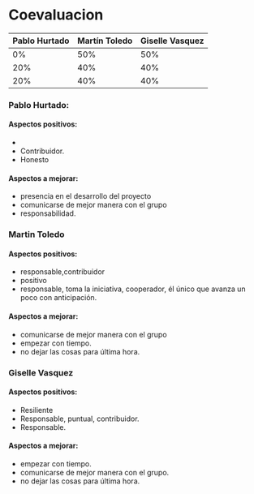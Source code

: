 # Coevaluacion

|Pablo Hurtado | Martín Toledo | Giselle Vasquez|
|--|--|--|
|0%|50%|50%|
|20%|40%|40%|
|20%|40%|40%|

### Pablo Hurtado:

#### **Aspectos positivos:**
- 
- Contribuidor.
- Honesto

#### **Aspectos a mejorar:**
- presencia en el desarrollo del proyecto
- comunicarse de mejor manera con el grupo
- responsabilidad.


### Martin Toledo

#### **Aspectos positivos:**
- responsable,contribuidor
- positivo
- responsable, toma la iniciativa, cooperador, él único que avanza un poco con anticipación.

#### **Aspectos a mejorar:**
- comunicarse de mejor manera con el grupo
- empezar con tiempo.
- no dejar las cosas para última hora.


### Giselle Vasquez

#### **Aspectos positivos:**
- Resiliente
- Responsable, puntual, contribuidor.
- Responsable.

#### **Aspectos a mejorar:**
- empezar con tiempo.
- comunicarse de mejor manera con el grupo.
- no dejar las cosas para última hora.

